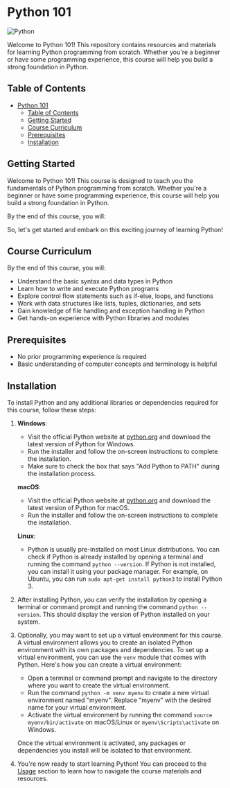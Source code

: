 # Python 101

![Python](./trial%20section/py.png)

Welcome to Python 101! This repository contains resources and materials for learning Python programming from scratch. Whether you're a beginner or have some programming experience, this course will help you build a strong foundation in Python.

## Table of Contents

- [Python 101](#python-101)
  - [Table of Contents](#table-of-contents)
  - [Getting Started](#getting-started)
  - [Course Curriculum](#course-curriculum)
  - [Prerequisites](#prerequisites)
  - [Installation](#installation)

## Getting Started

Welcome to Python 101! This course is designed to teach you the fundamentals of Python programming from scratch. Whether you're a beginner or have some programming experience, this course will help you build a strong foundation in Python.

By the end of this course, you will:

So, let's get started and embark on this exciting journey of learning Python!

## Course Curriculum

By the end of this course, you will:

- Understand the basic syntax and data types in Python
- Learn how to write and execute Python programs
- Explore control flow statements such as if-else, loops, and functions
- Work with data structures like lists, tuples, dictionaries, and sets
- Gain knowledge of file handling and exception handling in Python
- Get hands-on experience with Python libraries and modules

## Prerequisites

- No prior programming experience is required
- Basic understanding of computer concepts and terminology is helpful

## Installation

To install Python and any additional libraries or dependencies required for this course, follow these steps:

1. **Windows**: 
    - Visit the official Python website at [python.org](https://www.python.org/downloads/windows/) and download the latest version of Python for Windows.
    - Run the installer and follow the on-screen instructions to complete the installation.
    - Make sure to check the box that says "Add Python to PATH" during the installation process.

    **macOS**:
    - Visit the official Python website at [python.org](https://www.python.org/downloads/mac-osx/) and download the latest version of Python for macOS.
    - Run the installer and follow the on-screen instructions to complete the installation.

    **Linux**:
    - Python is usually pre-installed on most Linux distributions. You can check if Python is already installed by opening a terminal and running the command `python --version`. If Python is not installed, you can install it using your package manager. For example, on Ubuntu, you can run `sudo apt-get install python3` to install Python 3.

2. After installing Python, you can verify the installation by opening a terminal or command prompt and running the command `python --version`. This should display the version of Python installed on your system.

3. Optionally, you may want to set up a virtual environment for this course. A virtual environment allows you to create an isolated Python environment with its own packages and dependencies. To set up a virtual environment, you can use the `venv` module that comes with Python. Here's how you can create a virtual environment:

    - Open a terminal or command prompt and navigate to the directory where you want to create the virtual environment.
    - Run the command `python -m venv myenv` to create a new virtual environment named "myenv". Replace "myenv" with the desired name for your virtual environment.
    - Activate the virtual environment by running the command `source myenv/bin/activate` on macOS/Linux or `myenv\Scripts\activate` on Windows.

    Once the virtual environment is activated, any packages or dependencies you install will be isolated to that environment.

4. You're now ready to start learning Python! You can proceed to the [Usage](#usage) section to learn how to navigate the course materials and resources.